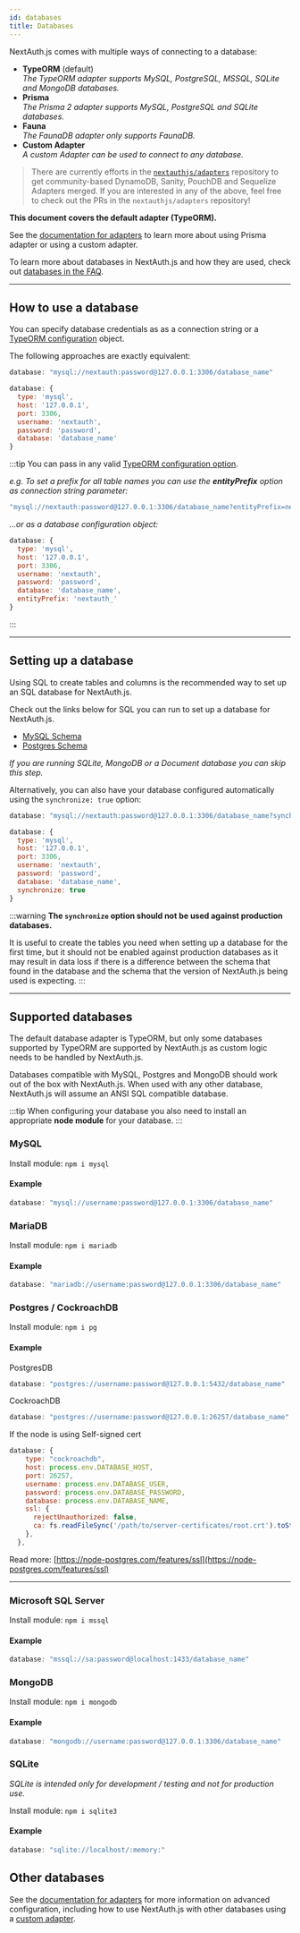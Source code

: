 ```yaml
---
id: databases
title: Databases
---
```


NextAuth.js comes with multiple ways of connecting to a database:

- **TypeORM** (default)<br/>
  _The TypeORM adapter supports MySQL, PostgreSQL, MSSQL, SQLite and MongoDB databases._
- **Prisma**<br/>
  _The Prisma 2 adapter supports MySQL, PostgreSQL and SQLite databases._
- **Fauna**<br/>
  _The FaunaDB adapter only supports FaunaDB._
- **Custom Adapter**<br/>
  _A custom Adapter can be used to connect to any database._

> There are currently efforts in the [`nextauthjs/adapters`](https://github.com/nextauthjs/adapters) repository to get community-based DynamoDB, Sanity, PouchDB and Sequelize Adapters merged. If you are interested in any of the above, feel free to check out the PRs in the `nextauthjs/adapters` repository!

**This document covers the default adapter (TypeORM).**

See the [documentation for adapters](/adapters/overview) to learn more about using Prisma adapter or using a custom adapter.

To learn more about databases in NextAuth.js and how they are used, check out [databases in the FAQ](/faq#databases).

---

## How to use a database

You can specify database credentials as as a connection string or a [TypeORM configuration](https://github.com/typeorm/typeorm/blob/master/docs/using-ormconfig.md) object.

The following approaches are exactly equivalent:

```js
database: "mysql://nextauth:password@127.0.0.1:3306/database_name"
```

```js
database: {
  type: 'mysql',
  host: '127.0.0.1',
  port: 3306,
  username: 'nextauth',
  password: 'password',
  database: 'database_name'
}
```

:::tip
You can pass in any valid [TypeORM configuration option](https://github.com/typeorm/typeorm/blob/master/docs/using-ormconfig.md).

_e.g. To set a prefix for all table names you can use the **entityPrefix** option as connection string parameter:_

```js
"mysql://nextauth:password@127.0.0.1:3306/database_name?entityPrefix=nextauth_"
```

_…or as a database configuration object:_

```js
database: {
  type: 'mysql',
  host: '127.0.0.1',
  port: 3306,
  username: 'nextauth',
  password: 'password',
  database: 'database_name',
  entityPrefix: 'nextauth_'
}
```

:::

---

## Setting up a database

Using SQL to create tables and columns is the recommended way to set up an SQL database for NextAuth.js.

Check out the links below for SQL you can run to set up a database for NextAuth.js.

- [MySQL Schema](/adapters/typeorm/mysql)
- [Postgres Schema](/adapters/typeorm/postgres)

_If you are running SQLite, MongoDB or a Document database you can skip this step._

Alternatively, you can also have your database configured automatically using the `synchronize: true` option:

```js
database: "mysql://nextauth:password@127.0.0.1:3306/database_name?synchronize=true"
```

```js
database: {
  type: 'mysql',
  host: '127.0.0.1',
  port: 3306,
  username: 'nextauth',
  password: 'password',
  database: 'database_name',
  synchronize: true
}
```

:::warning
**The `synchronize` option should not be used against production databases.**

It is useful to create the tables you need when setting up a database for the first time, but it should not be enabled against production databases as it may result in data loss if there is a difference between the schema that found in the database and the schema that the version of NextAuth.js being used is expecting.
:::

---

## Supported databases

The default database adapter is TypeORM, but only some databases supported by TypeORM are supported by NextAuth.js as custom logic needs to be handled by NextAuth.js.

Databases compatible with MySQL, Postgres and MongoDB should work out of the box with NextAuth.js. When used with any other database, NextAuth.js will assume an ANSI SQL compatible database.

:::tip
When configuring your database you also need to install an appropriate **node module** for your database.
:::

### MySQL

Install module:
`npm i mysql`

#### Example

```js
database: "mysql://username:password@127.0.0.1:3306/database_name"
```

### MariaDB

Install module:
`npm i mariadb`

#### Example

```js
database: "mariadb://username:password@127.0.0.1:3306/database_name"
```

### Postgres / CockroachDB

Install module:
`npm i pg`

#### Example

PostgresDB

```js
database: "postgres://username:password@127.0.0.1:5432/database_name"
```

CockroachDB

```js
database: "postgres://username:password@127.0.0.1:26257/database_name"
```

If the node is using Self-signed cert

```js
database: {
    type: "cockroachdb",
    host: process.env.DATABASE_HOST,
    port: 26257,
    username: process.env.DATABASE_USER,
    password: process.env.DATABASE_PASSWORD,
    database: process.env.DATABASE_NAME,
    ssl: {
      rejectUnauthorized: false,
      ca: fs.readFileSync('/path/to/server-certificates/root.crt').toString()
    },
  },
```

Read more: [https://node-postgres.com/features/ssl](https://node-postgres.com/features/ssl)

---

### Microsoft SQL Server

Install module:
`npm i mssql`

#### Example

```js
database: "mssql://sa:password@localhost:1433/database_name"
```

### MongoDB

Install module:
`npm i mongodb`

#### Example

```js
database: "mongodb://username:password@127.0.0.1:3306/database_name"
```

### SQLite

_SQLite is intended only for development / testing and not for production use._

Install module:
`npm i sqlite3`

#### Example

```js
database: "sqlite://localhost/:memory:"
```

## Other databases

See the [documentation for adapters](/adapters/overview) for more information on advanced configuration, including how to use NextAuth.js with other databases using a [custom adapter](/tutorials/creating-a-database-adapter).
